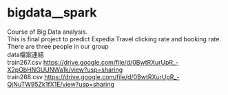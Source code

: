 # bigdata__spark
Course of Big Data analysis.  
This is final project to predict Expedia Travel clicking rate and booking rate.  
There are three people in our group  
data檔案連結  
train267.csv  https://drive.google.com/file/d/0BwtRXurUpR_-X2pObHNGUUNWa1k/view?usp=sharing  
train268.csv  https://drive.google.com/file/d/0BwtRXurUpR_-QjNuTW95Zk1fX1E/view?usp=sharing  

